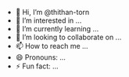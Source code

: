 - 👋 Hi, I’m @thithan-torn
- 👀 I’m interested in ...
- 🌱 I’m currently learning ...
- 💞️ I’m looking to collaborate on ...
- 📫 How to reach me ...
- 😄 Pronouns: ...
- ⚡ Fun fact: ...

<!---
thithan-torn/thithan-torn is a ✨ special ✨ repository because its `README.md` (this file) appears on your GitHub profile.
You can click the Preview link to take a look at your changes.
--->
